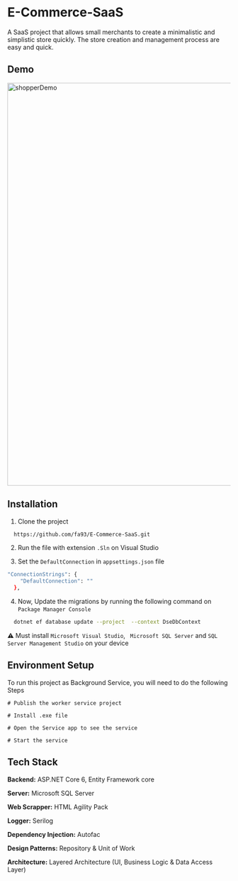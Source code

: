 # E-Commerce-SaaS 

A SaaS project that allows small merchants to create a minimalistic and simplistic store quickly. The store creation and management process are easy and quick.

## Demo
<img width="907" alt="shopperDemo" src="https://user-images.githubusercontent.com/61489549/206221106-4bb8b585-9962-467b-8f12-62d9efdebc26.PNG">

## Installation

1) Clone the project
```bash
  https://github.com/fa93/E-Commerce-SaaS.git
```
2) Run the file with extension ` .Sln ` on Visual Studio

3) Set the `DefaultConnection` in `appsettings.json` file 
```bash
"ConnectionStrings": {
    "DefaultConnection": ""
  },
```

4) Now, Update the migrations by running the following command on ``` Package Manager Console ```
```bash
  dotnet ef database update --project  --context DseDbContext
```
⚠️ Must install ` Microsoft Visual Studio `, ` Microsoft SQL Server` and `SQL Server Management Studio` on your device

## Environment Setup

To run this project as Background Service, you will need to do the following  Steps

`# Publish the worker service project`

`# Install .exe file `

`# Open the Service app to see the service`

`# Start the service`


## Tech Stack

**Backend:** ASP.NET Core 6, Entity Framework core

**Server:**  Microsoft SQL Server

**Web Scrapper:** HTML Agility Pack 

**Logger:** Serilog

**Dependency Injection:** Autofac

**Design Patterns:** Repository & Unit of Work

**Architecture:** Layered Architecture (UI, Business Logic & Data Access Layer)
